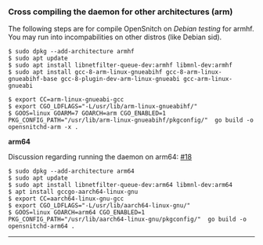 ### Cross compiling the daemon for other architectures (arm)

The following steps are for compile OpenSnitch on _Debian testing_ for armhf. You may run into incompabilities on other distros (like Debian sid).

```
$ sudo dpkg --add-architecture armhf
$ sudo apt update
$ sudo apt install libnetfilter-queue-dev:armhf libmnl-dev:armhf
$ sudo apt install gcc-8-arm-linux-gnueabihf gcc-8-arm-linux-gnueabihf-base gcc-8-plugin-dev-arm-linux-gnueabi gcc-arm-linux-gnueabi

$ export CC=arm-linux-gnueabi-gcc
$ export CGO_LDFLAGS="-L/usr/lib/arm-linux-gnueabihf/"
$ GOOS=linux GOARM=7 GOARCH=arm CGO_ENABLED=1 PKG_CONFIG_PATH="/usr/lib/arm-linux-gnueabihf/pkgconfig/"  go build -o opensnitchd-arm -x .
```

**arm64**

Discussion regarding running the daemon on arm64: [#18](https://github.com/gustavo-iniguez-goya/opensnitch/issues/18)

```
$ sudo dpkg --add-architecture arm64
$ sudo apt update
$ sudo apt install libnetfilter-queue-dev:arm64 libmnl-dev:arm64
$ apt install gccgo-aarch64-linux-gnu
$ export CC=aarch64-linux-gnu-gcc
$ export CGO_LDFLAGS="-L/usr/lib/aarch64-linux-gnu/"
$ GOOS=linux GOARCH=arm64 CGO_ENABLED=1 PKG_CONFIG_PATH="/usr/lib/aarch64-linux-gnu/pkgconfig/"  go build -o opensnitchd-arm64 .
```

***